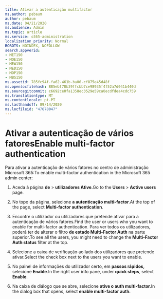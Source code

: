 ```yaml
---
title: Ativar a autenticação multifactor
ms.author: pebaum
author: pebaum
ms.date: 04/21/2020
ms.audience: Admin
ms.topic: article
ms.service: o365-administration
localization_priority: Normal
ROBOTS: NOINDEX, NOFOLLOW
search.appverid:
- MET150
- MOE150
- MEW150
- MED150
- MOP150
- MBS150
ms.assetid: 785fc94f-fa62-461b-ba00-cf875e45d48f
ms.openlocfilehash: 885ebf78b39ffcbb7ce98935f4f52a7d041b440d
ms.sourcegitcommit: c6692ce0fa1358ec3529e59ca0ecdfdea4cdc759
ms.translationtype: MT
ms.contentlocale: pt-PT
ms.lasthandoff: 09/14/2020
ms.locfileid: "47678047"
---
```

# <a name="enable-multi-factor-authentication"></a><span data-ttu-id="48e4a-102">Ativar a autenticação de vários fatores</span><span class="sxs-lookup"><span data-stu-id="48e4a-102">Enable multi-factor authentication</span></span>

<span data-ttu-id="48e4a-103">Para ativar a autenticação de vários fatores no centro de administração Microsoft 365:</span><span class="sxs-lookup"><span data-stu-id="48e4a-103">To enable multi-factor authentication in the Microsoft 365 admin center:</span></span>

1. <span data-ttu-id="48e4a-104">Aceda à página **de** \> **utilizadores Ative.**</span><span class="sxs-lookup"><span data-stu-id="48e4a-104">Go to the **Users** \> **Active users** page.</span></span>
    
2. <span data-ttu-id="48e4a-105">No topo da página, selecione **a autenticação multi-factor**.</span><span class="sxs-lookup"><span data-stu-id="48e4a-105">At the top of the page, select **Multi-factor authentication**.</span></span> 
    
3. <span data-ttu-id="48e4a-106">Encontre o utilizador ou utilizadores que pretende ativar para a autenticação de vários fatores.</span><span class="sxs-lookup"><span data-stu-id="48e4a-106">Find the user or users who you want to enable for multi-factor authentication.</span></span> <span data-ttu-id="48e4a-107">Para ver todos os utilizadores, poderá ter de alterar o filtro **de estado Multi-Factor Auth** na parte superior.</span><span class="sxs-lookup"><span data-stu-id="48e4a-107">To see all the users, you might need to change the **Multi-Factor Auth status** filter at the top.</span></span>
    
4. <span data-ttu-id="48e4a-108">Selecione a caixa de verificação ao lado dos utilizadores que pretende ativar.</span><span class="sxs-lookup"><span data-stu-id="48e4a-108">Select the check box next to the users you want to enable.</span></span>
    
5.  <span data-ttu-id="48e4a-109">No painel de informações do utilizador certo, em **passos rápidos,** selecione **Enable**.</span><span class="sxs-lookup"><span data-stu-id="48e4a-109">In the right user info pane, under **quick steps**, select **Enable**.</span></span> 
    
6. <span data-ttu-id="48e4a-110">Na caixa de diálogo que se abre, selecione **ative o auth multi-factor**.</span><span class="sxs-lookup"><span data-stu-id="48e4a-110">In the dialog box that opens, select **enable multi-factor auth**.</span></span> 
    

